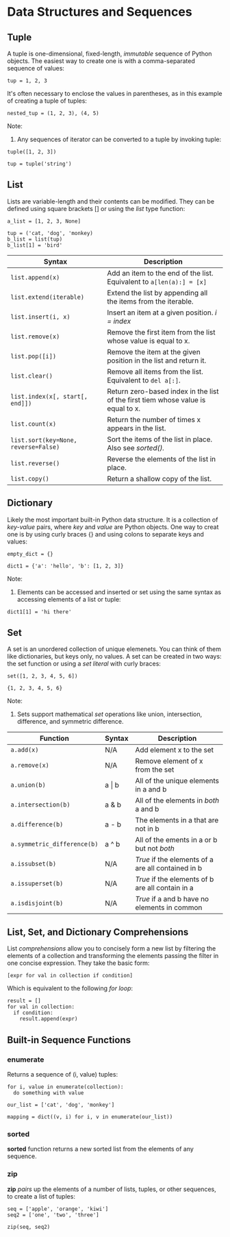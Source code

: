 # Data Structures and Sequences

## Tuple

A tuple is one-dimensional, fixed-length, *immutable* sequence of Python objects. The easiest way to create one is with a 
comma-separated sequence of values:

  `tup = 1, 2, 3`
  
It's often necessary to enclose the values in parentheses, as in this example of creating a tuple of tuples:

  `nested_tup = (1, 2, 3), (4, 5)`
  
Note:
1. Any sequences of iterator can be converted to a tuple by invoking tuple:

  ``` 
  tuple([1, 2, 3])
  
  tup = tuple('string')
  ```

## List

Lists are variable-length and their contents can be modified. They can be defined using square brackets [] or using the *list*
type function:

  ```
  a_list = [1, 2, 3, None]
  
  tup = ('cat, 'dog', 'monkey)
  b_list = list(tup)
  b_list[1] = 'bird'
  ```
  
| Syntax | Description |
| --- | --- |
| `list.append(x)` | Add an item to the end of the list. Equivalent to `a[len(a):] = [x]` |
| `list.extend(iterable)` | Extend the list by appending all the items from the iterable. |
| `list.insert(i, x)` | Insert an item at a given position. *i = index* |
| `list.remove(x)` | Remove the first item from the list whose value is equal to x. |
| `list.pop([i])` | Remove the item at the given position in the list and return it. |
| `list.clear()` | Remove all items from the list. Equivalent to `del a[:]`. |
| `list.index(x[, start[, end]])` | Return zero-based index in the list of the first tiem whose value is equal to x.|
| `list.count(x)` | Return the number of times x appears in the list. |
| `list.sort(key=None, reverse=False)` | Sort the items of the list in place. Also see *sorted().* |
| `list.reverse()` | Reverse the elements of the list in place. |
| `list.copy()` | Return a shallow copy of the list. |

## Dictionary

Likely the most important built-in Python data structure. It is a collection of *key-value* pairs, where *key* and *value* are Python
objects. One way to creat one is by using curly braces {} and using colons to separate keys and values:

  ```
  empty_dict = {}
  
  dict1 = {'a': 'hello', 'b': [1, 2, 3]}
  ```
Note:
1. Elements can be accessed and inserted or set using the same syntax as accessing elements of a list or tuple:
  ```
  dict1[1] = 'hi there'
  ```
## Set

A set is an unordered collection of unique elemenets. You can think of them like dictionaries, but keys only, no values. A set can be created in two ways: the set function or using a *set literal* with curly braces:

  ```
  set([1, 2, 3, 4, 5, 6])
  
  {1, 2, 3, 4, 5, 6}
  ```
Note:
1. Sets support mathematical *set* operations like union, intersection, difference, and symmetric difference.

| Function | Syntax | Description |
| --- | --- | --- |
| `a.add(x)` | N/A | Add element x to the set |
| `a.remove(x)` | N/A | Remove element of x from the set |
| `a.union(b)` | a \| b | All of the unique elements in a and b |
| `a.intersection(b)` | a & b | All of the elements in *both* a and b |
| `a.difference(b)` | a - b | The elements in a that are not in b |
| `a.symmetric_difference(b)` | a ^ b | All of the ements in a or b but not *both* |
| `a.issubset(b)` | N/A | *True* if the elements of a are all contained in b |
| `a.issuperset(b)` | N/A | *True* if the elements of b are all contain in a |
| `a.isdisjoint(b)` | N/A | *True* if a and b have no elements in common |

## List, Set, and Dictionary Comprehensions

List *comprehensions* allow you to concisely form a new list by filtering the elements of a collection and transforming the elements passing the filter in one concise expression. They take the basic form:
  ```
  [expr for val in collection if condition]
  ```
Which is equivalent to the following *for loop*:
  ```
  result = []
  for val in collection:
    if condition:
      result.append(expr)
  ```
## Built-in Sequence Functions

### enumerate

Returns a sequence of (i, value) tuples:
  ```
  for i, value in enumerate(collection):
    do something with value
  
  our_list = ['cat', 'dog', 'monkey']
  
  mapping = dict((v, i) for i, v in enumerate(our_list))
  ```
### sorted

**sorted** function returns a new sorted list from the elements of any sequence.

### zip

**zip** *pairs* up the elements of a number of lists, tuples, or other sequences, to create a list of tuples:

  ```
  seq = ['apple', 'orange', 'kiwi']
  seq2 = ['one', 'two', 'three']
  
  zip(seq, seq2)
  ```
